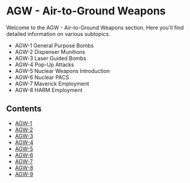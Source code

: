 # AGW - Air-to-Ground Weapons

Welcome to the AGW - Air-to-Ground Weapons section. Here you'll find detailed information on various subtopics.
- AGW-1 General Purpose Bombs
- AGW-2 Dispenser Munitions
- AGW-3 Laser Guided Bombs
- AGW-4 Pop-Up Attacks
- AGW-5 Nuclear Weapons Introduction
- AGW-6 Nuclear PACS
- AGW-7 Maverick Employment
- AGW-8 HARM Employment

## Contents

- [AGW-1](agw-1.md)
- [AGW-2](agw-2.md)
- [AGW-3](agw-3.md)
- [AGW-4](agw-4.md)
- [AGW-5](agw-5.md)
- [AGW-6](agw-6.md)
- [AGW-7](agw-7.md)
- [AGW-8](agw-8.md)
- [AGW-9](agw-9.md)

